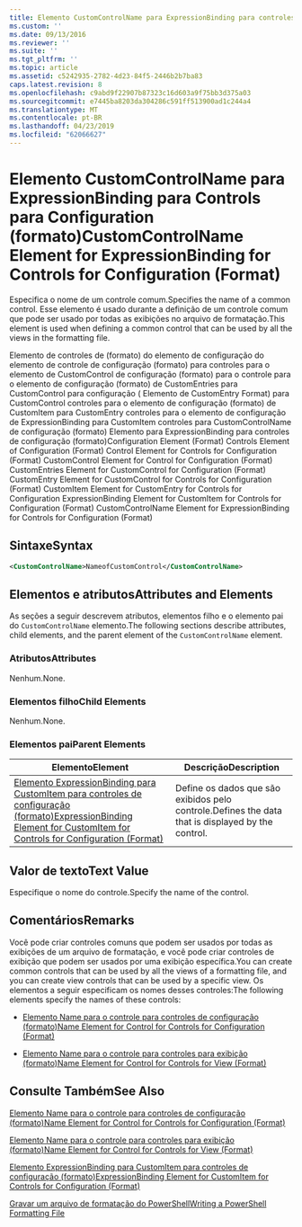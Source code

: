 ```yaml
---
title: Elemento CustomControlName para ExpressionBinding para controles de configuração (formato) | Microsoft Docs
ms.custom: ''
ms.date: 09/13/2016
ms.reviewer: ''
ms.suite: ''
ms.tgt_pltfrm: ''
ms.topic: article
ms.assetid: c5242935-2782-4d23-84f5-2446b2b7ba83
caps.latest.revision: 8
ms.openlocfilehash: c9abd9f22907b87323c16d603a9f75bb3d375a03
ms.sourcegitcommit: e7445ba8203da304286c591ff513900ad1c244a4
ms.translationtype: MT
ms.contentlocale: pt-BR
ms.lasthandoff: 04/23/2019
ms.locfileid: "62066627"
---
```

# <a name="customcontrolname-element-for-expressionbinding-for-controls-for-configuration-format"></a><span data-ttu-id="3d98f-102">Elemento CustomControlName para ExpressionBinding para Controls para Configuration (formato)</span><span class="sxs-lookup"><span data-stu-id="3d98f-102">CustomControlName Element for ExpressionBinding for Controls for Configuration (Format)</span></span>

<span data-ttu-id="3d98f-103">Especifica o nome de um controle comum.</span><span class="sxs-lookup"><span data-stu-id="3d98f-103">Specifies the name of a common control.</span></span> <span data-ttu-id="3d98f-104">Esse elemento é usado durante a definição de um controle comum que pode ser usado por todas as exibições no arquivo de formatação.</span><span class="sxs-lookup"><span data-stu-id="3d98f-104">This element is used when defining a common control that can be used by all the views in the formatting file.</span></span>

<span data-ttu-id="3d98f-105">Elemento de controles de (formato) do elemento de configuração do elemento de controle de configuração (formato) para controles para o elemento de CustomControl de configuração (formato) para o controle para o elemento de configuração (formato) de CustomEntries para CustomControl para configuração ( Elemento de CustomEntry Format) para CustomControl controles para o elemento de configuração (formato) de CustomItem para CustomEntry controles para o elemento de configuração de ExpressionBinding para CustomItem controles para CustomControlName de configuração (formato) Elemento para ExpressionBinding para controles de configuração (formato)</span><span class="sxs-lookup"><span data-stu-id="3d98f-105">Configuration Element (Format) Controls Element of Configuration (Format) Control Element for Controls for Configuration (Format) CustomControl Element for Control for Configuration (Format) CustomEntries Element for CustomControl for Configuration (Format) CustomEntry Element for CustomControl for Controls for Configuration (Format) CustomItem Element for CustomEntry for Controls for Configuration ExpressionBinding Element for CustomItem for Controls for Configuration (Format) CustomControlName Element for ExpressionBinding for Controls for Configuration (Format)</span></span>

## <a name="syntax"></a><span data-ttu-id="3d98f-106">Sintaxe</span><span class="sxs-lookup"><span data-stu-id="3d98f-106">Syntax</span></span>

```xml
<CustomControlName>NameofCustomControl</CustomControlName>
```

## <a name="attributes-and-elements"></a><span data-ttu-id="3d98f-107">Elementos e atributos</span><span class="sxs-lookup"><span data-stu-id="3d98f-107">Attributes and Elements</span></span>

<span data-ttu-id="3d98f-108">As seções a seguir descrevem atributos, elementos filho e o elemento pai do `CustomControlName` elemento.</span><span class="sxs-lookup"><span data-stu-id="3d98f-108">The following sections describe attributes, child elements, and the parent element of the `CustomControlName` element.</span></span>

### <a name="attributes"></a><span data-ttu-id="3d98f-109">Atributos</span><span class="sxs-lookup"><span data-stu-id="3d98f-109">Attributes</span></span>

<span data-ttu-id="3d98f-110">Nenhum.</span><span class="sxs-lookup"><span data-stu-id="3d98f-110">None.</span></span>

### <a name="child-elements"></a><span data-ttu-id="3d98f-111">Elementos filho</span><span class="sxs-lookup"><span data-stu-id="3d98f-111">Child Elements</span></span>

<span data-ttu-id="3d98f-112">Nenhum.</span><span class="sxs-lookup"><span data-stu-id="3d98f-112">None.</span></span>

### <a name="parent-elements"></a><span data-ttu-id="3d98f-113">Elementos pai</span><span class="sxs-lookup"><span data-stu-id="3d98f-113">Parent Elements</span></span>

|<span data-ttu-id="3d98f-114">Elemento</span><span class="sxs-lookup"><span data-stu-id="3d98f-114">Element</span></span>|<span data-ttu-id="3d98f-115">Descrição</span><span class="sxs-lookup"><span data-stu-id="3d98f-115">Description</span></span>|
|-------------|-----------------|
|[<span data-ttu-id="3d98f-116">Elemento ExpressionBinding para CustomItem para controles de configuração (formato)</span><span class="sxs-lookup"><span data-stu-id="3d98f-116">ExpressionBinding Element for CustomItem for Controls for Configuration (Format)</span></span>](./expressionbinding-element-for-customitem-for-controls-for-configuration-format.md)|<span data-ttu-id="3d98f-117">Define os dados que são exibidos pelo controle.</span><span class="sxs-lookup"><span data-stu-id="3d98f-117">Defines the data that is displayed by the control.</span></span>|

## <a name="text-value"></a><span data-ttu-id="3d98f-118">Valor de texto</span><span class="sxs-lookup"><span data-stu-id="3d98f-118">Text Value</span></span>

<span data-ttu-id="3d98f-119">Especifique o nome do controle.</span><span class="sxs-lookup"><span data-stu-id="3d98f-119">Specify the name of the control.</span></span>

## <a name="remarks"></a><span data-ttu-id="3d98f-120">Comentários</span><span class="sxs-lookup"><span data-stu-id="3d98f-120">Remarks</span></span>

<span data-ttu-id="3d98f-121">Você pode criar controles comuns que podem ser usados por todas as exibições de um arquivo de formatação, e você pode criar controles de exibição que podem ser usados por uma exibição específica.</span><span class="sxs-lookup"><span data-stu-id="3d98f-121">You can create common controls that can be used by all the views of a formatting file, and you can create view controls that can be used by a specific view.</span></span> <span data-ttu-id="3d98f-122">Os elementos a seguir especificam os nomes desses controles:</span><span class="sxs-lookup"><span data-stu-id="3d98f-122">The following elements specify the names of these controls:</span></span>

- [<span data-ttu-id="3d98f-123">Elemento Name para o controle para controles de configuração (formato)</span><span class="sxs-lookup"><span data-stu-id="3d98f-123">Name Element for Control for Controls for Configuration (Format)</span></span>](./name-element-for-control-for-controls-for-configuration-format.md)

- [<span data-ttu-id="3d98f-124">Elemento Name para o controle para controles para exibição (formato)</span><span class="sxs-lookup"><span data-stu-id="3d98f-124">Name Element for Control for Controls for View (Format)</span></span>](./name-element-for-control-for-controls-for-view-format.md)

## <a name="see-also"></a><span data-ttu-id="3d98f-125">Consulte Também</span><span class="sxs-lookup"><span data-stu-id="3d98f-125">See Also</span></span>

[<span data-ttu-id="3d98f-126">Elemento Name para o controle para controles de configuração (formato)</span><span class="sxs-lookup"><span data-stu-id="3d98f-126">Name Element for Control for Controls for Configuration (Format)</span></span>](./name-element-for-control-for-controls-for-configuration-format.md)

[<span data-ttu-id="3d98f-127">Elemento Name para o controle para controles para exibição (formato)</span><span class="sxs-lookup"><span data-stu-id="3d98f-127">Name Element for Control for Controls for View (Format)</span></span>](./name-element-for-control-for-controls-for-view-format.md)

[<span data-ttu-id="3d98f-128">Elemento ExpressionBinding para CustomItem para controles de configuração (formato)</span><span class="sxs-lookup"><span data-stu-id="3d98f-128">ExpressionBinding Element for CustomItem for Controls for Configuration (Format)</span></span>](./expressionbinding-element-for-customitem-for-controls-for-configuration-format.md)

[<span data-ttu-id="3d98f-129">Gravar um arquivo de formatação do PowerShell</span><span class="sxs-lookup"><span data-stu-id="3d98f-129">Writing a PowerShell Formatting File</span></span>](./writing-a-powershell-formatting-file.md)
